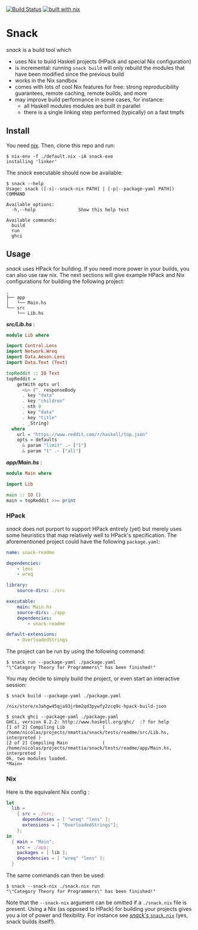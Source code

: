 [![Build Status](https://travis-ci.org/nmattia/snack.svg?branch=master)](https://travis-ci.org/nmattia/snack)
[![built with nix](https://builtwithnix.org/badge.svg)](https://builtwithnix.org)

# Snack

_snack_ is a build tool which

  * uses Nix to build Haskell projects (HPack and special Nix configuration)
  * is incremental: running `snack build` will only rebuild the modules that
    have been modified since the previous build
  * works in the Nix sandbox
  * comes with lots of cool Nix features for free: strong reproducibility
    guarantees, remote caching, remote builds, and more
  * may improve build performance in some cases, for instance:
      - all Haskell modules modules are built in parallel
      - there is a single linking step performed (typically) on a fast tmpfs

## Install

You need [nix][nix]. Then, clone this repo and run:

``` shell
$ nix-env -f ./default.nix -iA snack-exe
installing 'linker'
```

The _snack_ executable should now be available:

``` shell
$ snack --help
Usage: snack ([-s|--snack-nix PATH] | [-p|--package-yaml PATH]) COMMAND

Available options:
  -h,--help                Show this help text

Available commands:
  build
  run
  ghci
```

## Usage

_snack_ uses HPack for building. If you need more power in your builds, you can
also use raw nix. The next sections will give example HPack and Nix
configurations for building the following project:

```shell
.
├── app
│   └── Main.hs
└── src
    └── Lib.hs
```

***src/Lib.hs*** :
``` haskell
module Lib where

import Control.Lens
import Network.Wreq
import Data.Aeson.Lens
import Data.Text (Text)

topReddit :: IO Text
topReddit =
    getWith opts url
      <&> (^. responseBody
      . key "data"
      . key "children"
      . nth 0
      . key "data"
      . key "title"
      . _String)
  where
    url = "https://www.reddit.com/r/haskell/top.json"
    opts = defaults
      & param "limit" .~ ["1"]
      & param "t" .~ ["all"]
```

***app/Main.hs*** :
``` haskell
module Main where

import Lib

main :: IO ()
main = topReddit >>= print
```

### HPack

_snack_ does not purport to support HPack entirely (yet) but merely uses some
heuristics that map relatively well to HPack's specification. The
aforementioned project could have the following `package.yaml`:


``` yaml
name: snack-readme

dependencies:
    - lens
    - wreq

library:
    source-dirs: ./src

executable:
    main: Main.hs
    source-dirs: ./app
    dependencies:
        - snack-readme

default-extensions:
    - OverloadedStrings
```

The project can be run by using the following command:

``` shell
$ snack run --package-yaml ./package.yaml
"\"Category Theory for Programmers\" has been finished!"
```


You may decide to simply build the project, or even start an interactive
session:

``` shell
$ snack build --package-yaml ./package.yaml

/nix/store/x3ahgw45qja93jrbm2qd3pywfy2zcq9c-hpack-build-json

$ snack ghci --package-yaml ./package.yaml
GHCi, version 8.2.2: http://www.haskell.org/ghc/  :? for help
[1 of 2] Compiling Lib              ( /home/nicolas/projects/nmattia/snack/tests/readme/src/Lib.hs, interpreted )
[2 of 2] Compiling Main             ( /home/nicolas/projects/nmattia/snack/tests/readme/app/Main.hs, interpreted )
Ok, two modules loaded.
*Main>
```

### Nix


Here is the equivalent Nix config :

``` nix
let
  lib =
    { src = ./src;
      dependencies = [ "wreq" "lens" ];
      extensions = [ "OverloadedStrings"];
    };
in
  { main = "Main";
    src = ./app;
    packages = [ lib ];
    dependencies = [ "wreq" "lens" ];
  }
```

The same commands can then be used:

``` shell
$ snack --snack-nix ./snack.nix run
"\"Category Theory for Programmers\" has been finished!"

```

Note that the `--snack-nix` argument can be omitted if a `./snack.nix` file is
present. Using a Nix (as opposed to HPack) for building your projects gives you
a lot of power and flexibility. For instance see [_snack_'s
`snack.nix`](./bin/snack.nix) (yes, snack builds itself!).


[nix]: https://nixos.org/nix/
